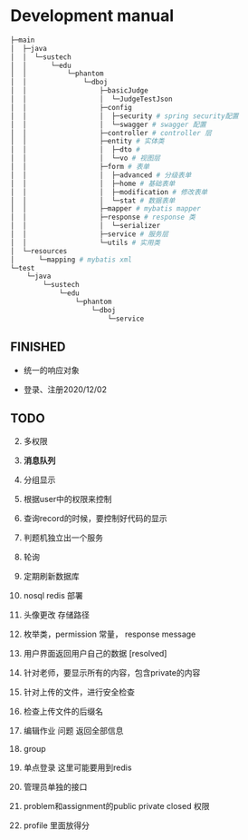 # Development manual
```python
├─main
│  ├─java
│  │  └─sustech
│  │      └─edu
│  │          └─phantom
│  │              └─dboj
│  │                  ├─basicJudge
│  │                  │  └─JudgeTestJson
│  │                  ├─config
│  │                  │  ├─security # spring security配置
│  │                  │  └─swagger # swagger 配置
│  │                  ├─controller # controller 层
│  │                  ├─entity # 实体类
│  │                  │  ├─dto # 
│  │                  │  └─vo # 视图层
│  │                  ├─form # 表单
│  │                  │  ├─advanced # 分级表单
│  │                  │  ├─home # 基础表单
│  │                  │  ├─modification # 修改表单
│  │                  │  └─stat # 数据表单
│  │                  ├─mapper # mybatis mapper
│  │                  ├─response # response 类
│  │                  │  └─serializer
│  │                  ├─service # 服务层
│  │                  └─utils # 实用类
│  └─resources
│      └─mapping # mybatis xml 
└─test
    └─java
        └─sustech
            └─edu
                └─phantom
                    └─dboj
                        └─service
```
## FINISHED

- 统一的响应对象

- 登录、注册2020/12/02


## TODO
   
2. 多权限

3. **消息队列**

4. 分组显示

5. 根据user中的权限来控制

6. 查询record的时候，要控制好代码的显示

7. 判题机独立出一个服务

8. 轮询

9. 定期刷新数据库

10. nosql redis 部署

11. 头像更改 存储路径

12. 枚举类，permission 常量， response message

13. 用户界面返回用户自己的数据 [resolved]

14. 针对老师，要显示所有的内容，包含private的内容

15. 针对上传的文件，进行安全检查

16. 检查上传文件的后缀名

17. 编辑作业 问题 返回全部信息

18. group

19. 单点登录 这里可能要用到redis
    
20. 管理员单独的接口

21. problem和assignment的public private closed 权限

22. profile 里面放得分
